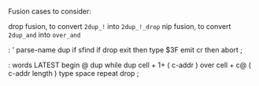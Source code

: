 
Fusion cases to consider:


drop fusion, to convert `2dup_!` into `2dup_!_drop`
nip fusion, to convert `2dup_and` into `over_and`




: '
  parse-name dup if
    sfind if drop exit then
    type
    $3F emit
    cr
  then abort ;


: words
  LATEST
  begin
    @ dup
  while
    dup cell + 1+   ( c-addr )
    over cell + c@  ( c-addr length )
    type space
  repeat drop ;
